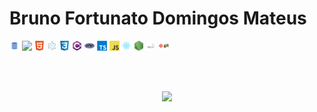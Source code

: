 # Bruno Fortunato Domingos Mateus

<code><img height="16" src="https://raw.githubusercontent.com/github/explore/80688e429a7d4ef2fca1e82350fe8e3517d3494d/topics/sql/sql.png"></code>
<code><img height="16" src="https://cdn.jsdelivr.net/gh/devicons/devicon/icons/yarn/yarn-original.svg"></code>
<code><img height="16" src="https://raw.githubusercontent.com/devicons/devicon/master/icons/html5/html5-original.svg"></code>
<code><img height="16" src="https://raw.githubusercontent.com/devicons/devicon/master/icons/electron/electron-original.svg"></code>
<code><img height="16" src="https://raw.githubusercontent.com/devicons/devicon/master/icons/css3/css3-original.svg"></code>
<code><img height="16" src="https://raw.githubusercontent.com/devicons/devicon/master/icons/csharp/csharp-original.svg"></code>
<code><img height="16" src="https://raw.githubusercontent.com/devicons/devicon/master/icons/php/php-original.svg"></code>
<code><img height="16" src="https://raw.githubusercontent.com/devicons/devicon/master/icons/typescript/typescript-plain.svg"></code>
<code><img height="16" src="https://raw.githubusercontent.com/github/explore/80688e429a7d4ef2fca1e82350fe8e3517d3494d/topics/javascript/javascript.png"></code>
<code><img height="16" src="https://raw.githubusercontent.com/github/explore/80688e429a7d4ef2fca1e82350fe8e3517d3494d/topics/react/react.png"></code>
<code><img height="16" src="https://raw.githubusercontent.com/github/explore/80688e429a7d4ef2fca1e82350fe8e3517d3494d/topics/nodejs/nodejs.png"></code>
<code><img height="16" src="https://raw.githubusercontent.com/github/explore/80688e429a7d4ef2fca1e82350fe8e3517d3494d/topics/mysql/mysql.png"></code>
<code><img height="16" src="https://raw.githubusercontent.com/github/explore/80688e429a7d4ef2fca1e82350fe8e3517d3494d/topics/git/git.png"></code>

 
  <br/>
  <br/>

  <p align="center"> 
  <img src="https://profile-counter.glitch.me/Bruno-F-D-Mateus/count.svg" />
</p>
